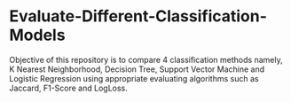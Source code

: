 # Evaluate-Different-Classification-Models
Objective of this repository is to compare 4 classification methods namely, K Nearest Neighborhood, Decision Tree, Support Vector Machine and Logistic Regression using appropriate evaluating algorithms such as Jaccard, F1-Score and LogLoss.
